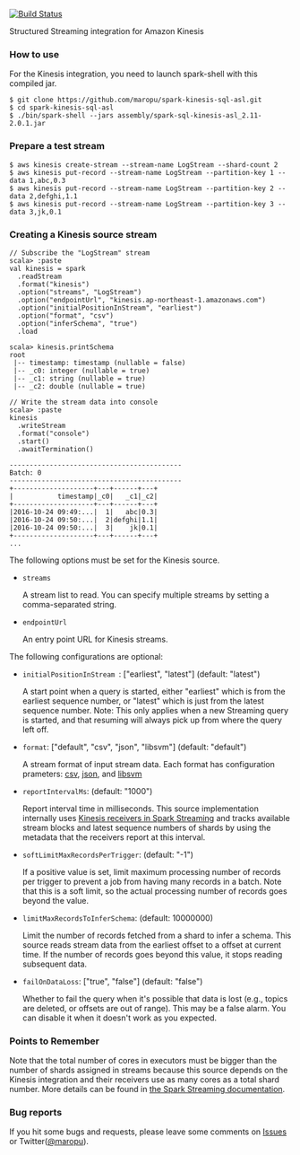 [![Build Status](https://travis-ci.org/maropu/spark-kinesis-sql-asl.svg?branch=master)](https://travis-ci.org/maropu/spark-kinesis-sql-asl)

Structured Streaming integration for Amazon Kinesis

### How to use

For the Kinesis integration, you need to launch spark-shell with this compiled jar.

    $ git clone https://github.com/maropu/spark-kinesis-sql-asl.git
    $ cd spark-kinesis-sql-asl
    $ ./bin/spark-shell --jars assembly/spark-sql-kinesis-asl_2.11-2.0.1.jar

### Prepare a test stream

    $ aws kinesis create-stream --stream-name LogStream --shard-count 2
    $ aws kinesis put-record --stream-name LogStream --partition-key 1 --data 1,abc,0.3
    $ aws kinesis put-record --stream-name LogStream --partition-key 2 --data 2,defghi,1.1
    $ aws kinesis put-record --stream-name LogStream --partition-key 3 --data 3,jk,0.1

### Creating a Kinesis source stream

    // Subscribe the "LogStream" stream
    scala> :paste
    val kinesis = spark
      .readStream
      .format("kinesis")
      .option("streams", "LogStream")
      .option("endpointUrl", "kinesis.ap-northeast-1.amazonaws.com")
      .option("initialPositionInStream", "earliest")
      .option("format", "csv")
      .option("inferSchema", "true")
      .load

    scala> kinesis.printSchema
    root
     |-- timestamp: timestamp (nullable = false)
     |-- _c0: integer (nullable = true)
     |-- _c1: string (nullable = true)
     |-- _c2: double (nullable = true)

    // Write the stream data into console
    scala> :paste
    kinesis
      .writeStream
      .format("console")
      .start()
      .awaitTermination()

    -------------------------------------------
    Batch: 0
    -------------------------------------------
    +--------------------+---+------+---+
    |           timestamp|_c0|   _c1|_c2|
    +--------------------+---+------+---+
    |2016-10-24 09:49:...|  1|   abc|0.3|
    |2016-10-24 09:50:...|  2|defghi|1.1|
    |2016-10-24 09:50:...|  3|    jk|0.1|
    +--------------------+---+------+---+
    ...

The following options must be set for the Kinesis source.

 * `streams`

    A stream list to read. You can specify multiple streams by setting a comma-separated string.

 * `endpointUrl`

    An entry point URL for Kinesis streams.

The following configurations are optional:

 * `initialPositionInStream `: \["earliest", "latest"\] (default: "latest")

    A start point when a query is started, either "earliest" which is from the earliest sequence
    number, or "latest" which is just from the latest sequence number. Note: This only applies
    when a new Streaming query is started, and that resuming will always pick up from
    where the query left off.

 * `format`: \["default", "csv", "json", "libsvm"\] (default: "default")

    A stream format of input stream data. Each format has configuration prameters:
    [csv](./external/kinesis-sql-asl/src/main/scala/org/apache/spark/sql/execution/datasources/csv/CSVKinesisValueFormat.scala#L34),
    [json](./external/kinesis-sql-asl/src/main/scala/org/apache/spark/sql/execution/datasources/json/JsonKinesisValueFormat.scala#L36),
    and [libsvm](./external/kinesis-sql-asl/src/main/scala/org/apache/spark/ml/source/libsvm/LibSVMKinesisValueFormat.scala#L39)

 * `reportIntervalMs`: (default: "1000")

    Report interval time in milliseconds. This source implementation internally uses
    [Kinesis receivers in Spark Streaming](https://github.com/apache/spark/tree/master/external/kinesis-asl)
    and tracks available stream blocks and latest sequence numbers of shards by using the metadata
    that the receivers report at this interval.

 * `softLimitMaxRecordsPerTrigger`: (default: "-1")

    If a positive value is set, limit maximum processing number of records per trigger to prevent
    a job from having many records in a batch. Note that this is a soft limit, so the actual
    processing number of records goes beyond the value.

 * `limitMaxRecordsToInferSchema`: (default: 10000000)

    Limit the number of records fetched from a shard to infer a schema. This source reads
    stream data from the earliest offset to a offset at current time. If the number of records
    goes beyond this value, it stops reading subsequent data.

 * `failOnDataLoss`: \["true", "false"\] (default: "false")

    Whether to fail the query when it's possible that data is lost (e.g., topics are deleted, or
    offsets are out of range). This may be a false alarm. You can disable it when it doesn't work
    as you expected.

### Points to Remember

Note that the total number of cores in executors must be bigger than the number of shards assigned
in streams because this source depends on the Kinesis integration and their receivers use
as many cores as a total shard number. More details can be found in
[the Spark Streaming documentation](http://spark.apache.org/docs/latest/streaming-programming-guide.html#points-to-remember-1).

### Bug reports

If you hit some bugs and requests, please leave some comments on
[Issues](https://github.com/maropu/spark-kinesis-sql-asl/issues) or
Twitter([@maropu](http://twitter.com/#!/maropu)).
